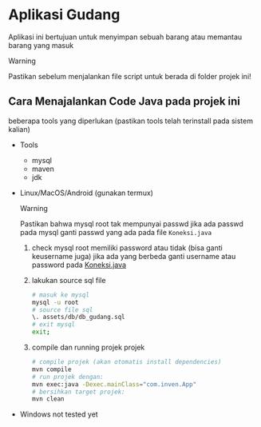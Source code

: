 # Aplikasi Gudang

Aplikasi ini bertujuan untuk menyimpan sebuah barang atau memantau barang yang masuk

> [!WARNING]
> Pastikan sebelum menjalankan file script untuk berada di folder projek ini!

## Cara Menajalankan Code Java pada projek ini

beberapa tools yang diperlukan (pastikan tools telah terinstall pada sistem kalian)

- Tools

  - mysql
  - maven
  - jdk

- Linux/MacOS/Android (gunakan termux)

  > [!WARNING]
  > Pastikan bahwa mysql root tak mempunyai passwd jika ada passwd pada mysql
  > ganti passwd yang ada pada file `Koneksi.java`

  1. check mysql root memiliki password atau tidak (bisa ganti keusername juga)
     jika ada yang berbeda ganti username atau password pada [Koneksi.java](./src/main/java/com/inven/utils/Koneksi.java)
  2. lakukan source sql file

     ```bash
     # masuk ke mysql
     mysql -u root
     # source file sql
     \. assets/db/db_gudang.sql
     # exit mysql
     exit;
     ```

  3. compile dan running projek projek

     ```bash
     # compile projek (akan otomatis install dependencies)
     mvn compile
     # run projek dengan:
     mvn exec:java -Dexec.mainClass="com.inven.App"
     # bersihkan target projek:
     mvn clean
     ```

- Windows
  not tested yet
